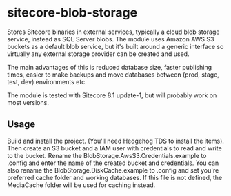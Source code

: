 # sitecore-blob-storage
Stores Sitecore binaries in external services, typically a cloud blob storage service, 
instead as SQL Server blobs. The module uses Amazon AWS S3 buckets as a default blob
service, but it's built around a generic interface so virtually any external storage
provider can be created and used.

The main advantages of this is reduced database size, faster publishing times, easier
to make backups and move databases between (prod, stage, test, dev) environments etc.

The module is tested with Sitecore 8.1 update-1, but will probably work on most versions.

## Usage
Build and install the project. (You'll need Hedgehog TDS to install the items).
Then create an S3 bucket and a IAM user with credentials to read and write to the
bucket. Rename the BlobStorage.AwsS3.Credentials.example to .config and enter the name 
of the created bucket and credentials. 
You can also rename the BlobStorage.DiskCache.example to .config and set you're
preferred cache folder and working databases. If this file is not defined, the 
MediaCache folder will be used for caching instead.